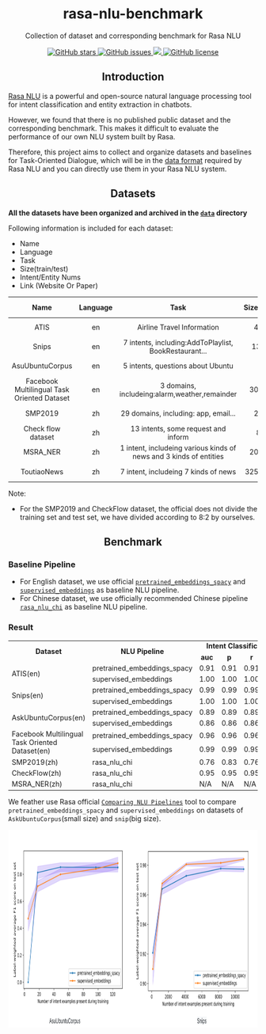 <h1 align="center">rasa-nlu-benchmark</h1>
<p align="center">Collection of dataset and corresponding benchmark for Rasa NLU</p>

<p align="center">
  <a href="https://github.com/nghuyong/rasa-nlu-benchmark/stargazers">
    <img src="https://img.shields.io/github/stars/nghuyong/rasa-nlu-benchmark.svg?colorA=orange&colorB=orange&logo=github"
         alt="GitHub stars">
  </a>
  <a href="https://github.com/nghuyong/rasa-nlu-benchmark/issues">
        <img src="https://img.shields.io/github/issues/nghuyong/rasa-nlu-benchmark.svg"
             alt="GitHub issues">
  </a>
  <a href="https://github.com/nghuyong/rasa-nlu-benchmark/">
        <img src="https://img.shields.io/github/last-commit/nghuyong/rasa-nlu-benchmark.svg">
  </a>
  <a href="https://github.com/nghuyong/rasa-nlu-benchmark/blob/master/LICENSE">
        <img src="https://img.shields.io/github/license/nghuyong/rasa-nlu-benchmark.svg"
             alt="GitHub license">
  </a>
</p>

<h2 align="center">Introduction</h2>

[Rasa NLU](https://rasa.com/docs/rasa/nlu/about/) is a powerful and open-source natural language processing tool for intent classification and entity extraction in chatbots.

However, we found that there is no published public dataset and the corresponding benchmark.
This makes it difficult to evaluate the performance of our own NLU system built by Rasa.

Therefore, this project aims to collect and organize datasets and baselines for Task-Oriented Dialogue, which will be in the [data format](https://rasa.com/docs/rasa/nlu/training-data-format/) required by Rasa NLU and you can
directly use them in your Rasa NLU system.



<h2 align="center">Datasets</h2>

**All the datasets have been organized and archived in the [`data`](https://github.com/nghuyong/rasa-nlu-benchmark/blob/master/data) directory**

Following information is included for each dataset:
- Name
- Language
- Task
- Size(train/test)
- Intent/Entity Nums
- Link (Website Or Paper)

|Name|Language|Task|Size(Train/Test)|Intent/Entity Nums|Link|
|:----:|:----:|:----:|:----:|:----:|:----:|
|ATIS|en|Airline Travel Information|4978/893|26/129|[more detail](https://www.kaggle.com/siddhadev/atis-dataset)|
|Snips|en|7 intents, including:AddToPlaylist, BookRestaurant...|13802/699|7/72|[more detail](https://github.com/snipsco/nlu-benchmark)|
|AsuUbuntuCorpus|en|5 intents, questions about Ubuntu|127/35|5/3|[more detail](https://github.com/kumar-shridhar/Know-Your-Intent)|
|Facebook Multilingual Task Oriented Dataset|en|3 domains, includeing:alarm,weather,remainder|30521/8621|12/25|[more detail](https://fb.me/multilingual_task_oriented_data) |
|SMP2019|zh|29 domains, including: app, email...|2063/480|24/62| [more detail](http://conference.cipsc.org.cn/smp2019/evaluation.html) |
|Check flow dataset|zh|13 intents, some request and inform|809/210|13/6|[more detail](https://github.com/FengXMGeek/rasa_nlu_chinese_example.git) |
|MSRA_NER|zh|1 intent, includeing various kinds of news and 3 kinds of entities|20864/4636|1/3|[more detail](https://github.com/buppt/ChineseNER) |
|ToutiaoNews|zh|7 intent, includeing 7 kinds of news|325279/57409|7/0|[more detail](https://github.com/fate233/toutiao-text-classfication-dataset) |

Note:
- For the SMP2019 and CheckFlow dataset, the official does not divide the training set and test set, we have divided according to 8:2 by ourselves.

<h2 align="center">Benchmark</h2>

### Baseline Pipeline
- For English dataset, we use official [`pretrained_embeddings_spacy`](https://rasa.com/docs/rasa/nlu/choosing-a-pipeline/#pretrained-embeddings-spacy) and [`supervised_embeddings`](https://rasa.com/docs/rasa/nlu/choosing-a-pipeline/#pretrained-embeddings-spacy) as baseline NLU pipeline.
- For Chinese dataset, we use officially recommended Chinese pipeline [`rasa_nlu_chi`](http://www.crownpku.com/2017/07/27/%E7%94%A8Rasa_NLU%E6%9E%84%E5%BB%BA%E8%87%AA%E5%B7%B1%E7%9A%84%E4%B8%AD%E6%96%87NLU%E7%B3%BB%E7%BB%9F.html) as baseline NLU pipeline.

### Result

<table>
   <tr>
      <td rowspan="2" align="center"><b>Dataset</b></td>
      <td rowspan="2" align="center"><b>NLU Pipeline</b></td>
      <td colspan="4" align="center"><b>Intent Classification</b></td>
      <td colspan="4" align="center"><b>Entity Extraction</b></td>
   </tr>
   <tr>
      <td align="center"><b>auc</b></td>
      <td align="center"><b>p</b></td>
      <td align="center"><b>r</b></td>
      <td align="center"><b>f1</b></td>
      <td align="center"><b>auc</b></td>
      <td align="center"><b>p</b></td>
      <td align="center"><b>r</b></td>
      <td align="center"><b>f1</b></td>
   </tr>
   <tr>
      <td rowspan="2">ATIS(en)</td>
      <td >pretrained_embeddings_spacy</td>
      <td>0.91</td>
      <td>0.91</td>
      <td>0.91</td>
      <td>0.91</td>
      <td>0.98</td>
      <td>0.98</td>
      <td>0.98</td>
      <td>0.98</td>
   </tr>
   <tr>
      <td >supervised_embeddings</td>
      <td>1.00</td>
      <td>1.00</td>
      <td>1.00</td>
      <td>1.00</td>
      <td>0.98</td>
      <td>0.98</td>
      <td>0.98</td>
      <td>0.98</td>
   </tr>
   <tr>
      <td rowspan="2">Snips(en)</td>
      <td >pretrained_embeddings_spacy</td>
      <td>0.99</td>
      <td>0.99</td>
      <td>0.99</td>
      <td>0.99</td>
      <td>1.00</td>
      <td>1.00</td>
      <td>1.00</td>
      <td>1.00</td>
   </tr>
   <tr>
      <td >supervised_embeddings</td>
      <td>1.00</td>
      <td>1.00</td>
      <td>1.00</td>
      <td>1.00</td>
      <td>1.00</td>
      <td>1.00</td>
      <td>1.00</td>
      <td>1.00</td>
   </tr>
      <tr>
      <td rowspan="2">AskUbuntuCorpus(en)</td>
      <td >pretrained_embeddings_spacy</td>
      <td>0.89</td>
      <td>0.89</td>
      <td>0.89</td>
      <td>0.89</td>
      <td>0.95</td>
      <td>0.95</td>
      <td>0.95</td>
      <td>0.95</td>
   </tr>
   <tr>
      <td >supervised_embeddings</td>
      <td>0.86</td>
      <td>0.86</td>
      <td>0.86</td>
      <td>0.86</td>
      <td>0.95</td>
      <td>0.95</td>
      <td>0.95</td>
      <td>0.95</td>
   </tr>

   <tr>
      <td rowspan="2">Facebook Multilingual Task Oriented Dataset(en)</td>
      <td >pretrained_embeddings_spacy</td>
      <td>0.96</td>
      <td>0.96</td>
      <td>0.96</td>
      <td>0.96</td>
      <td>0.98</td>
      <td>0.98</td>
      <td>0.98</td>
      <td>0.98</td>
   </tr>
   <tr>
      <td >supervised_embeddings</td>
      <td>0.99</td>
      <td>0.99</td>
      <td>0.99</td>
      <td>0.99</td>
      <td>0.98</td>
      <td>0.98</td>
      <td>0.98</td>
      <td>0.98</td>
   </tr>
   <tr>
      <td>SMP2019(zh)</td>
      <td >rasa_nlu_chi</td>
      <td>0.76</td>
      <td>0.83</td>
      <td>0.76</td>
      <td>0.78</td>
      <td>0.79</td>
      <td>0.80</td>
      <td>0.79</td>
      <td>0.77</td>
   </tr>
   <tr>
      <td>CheckFlow(zh)</td>
      <td >rasa_nlu_chi</td>
      <td>0.95</td>
      <td>0.95</td>
      <td>0.95</td>
      <td>0.94</td>
      <td>1.00</td>
      <td>1.00</td>
      <td>1.00</td>
      <td>1.00</td>
   </tr>
   <tr>
      <td>MSRA_NER(zh)</td>
      <td >rasa_nlu_chi</td>
      <td>N/A</td>
      <td>N/A</td>
      <td>N/A</td>
      <td>N/A</td>
      <td>0.98</td>
      <td>0.98</td>
      <td>0.98</td>
      <td>0.98</td>
   </tr>
</table>


We feather use Rasa official [`Comparing NLU Pipelines`](https://rasa.com/docs/rasa/user-guide/evaluating-models/#comparing-nlu-pipelines) tool to compare
`pretrained_embeddings_spacy` and `supervised_embeddings` on datasets of `AskUbuntuCorpus`(small size)  and `snip`(big size).


<img src="./images/compare.png" width = "800" height = "400" alt="图片名称" align=center />
